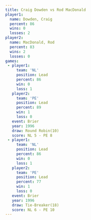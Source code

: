 ```yaml
---
title: Craig Dowden vs Rod MacDonald
player1:              
  name: Dowden, Craig 
  percent: 86         
  wins: 0             
  losses: 2           
player2:              
  name: MacDonald, Rod
  percent: 83         
  wins: 2             
  losses: 0           
games:
 - player1:        
     team: 'NL'    
     position: Lead
     percent: 86   
     win: 0        
     loss: 1       
   player2:        
     team: 'PE'    
     position: Lead
     percent: 89   
     win: 1        
     loss: 0       
   event: Brier         
   year: 1996           
   draw: Round Robin(10)
   score: NL 5 - PE 8   
 - player1:        
     team: 'NL'    
     position: Lead
     percent: 86   
     win: 0        
     loss: 1       
   player2:        
     team: 'PE'    
     position: Lead
     percent: 77   
     win: 1        
     loss: 0       
   event: Brier         
   year: 1996           
   draw: Tie-Breaker(18)
   score: NL 6 - PE 10  
---
```

